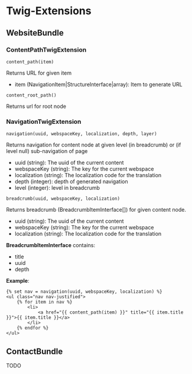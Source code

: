 # Twig-Extensions

## WebsiteBundle

### ContentPathTwigExtension
`content_path(item)`

Returns URL for given item

* item (NavigationItem|StructureInterface|array): Item to generate URL

`content_root_path()`

Returns url for root node

### NavigationTwigExtension

`navigation(uuid, webspaceKey, localization, depth, layer)`

Returns navigation for content node at given level (in breadcrumb) or (if level null) sub-navigation of page
 
* uuid (string): The uuid of the current content
* webspaceKey (string): The key for the current webspace
* localization (string): The localization code for the translation
* depth (integer): depth of generated navigation
* level (integer): level in breadcrumb 

`breadcrumb(uuid, webspaceKey, localization)`

Returns breadcrumb (BreadcrumbItemInterface[]) for given content node.

* uuid (string): The uuid of the current content
* webspaceKey (string): The key for the current webspace
* localization (string): The localization code for the translation

__BreadcrumbItemInterface__ contains:

* title
* uuid
* depth

__Example__:

```twig
{% set nav = navigation(uuid, webspaceKey, localization) %}
<ul class="nav nav-justified">
    {% for item in nav %}
        <li>
            <a href="{{ content_path(item) }}" title="{{ item.title }}">{{ item.title }}</a>
        </li>
    {% endfor %}
</ul>

```

## ContactBundle

TODO
